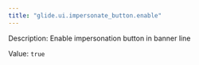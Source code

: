 ```yaml
---
title: "glide.ui.impersonate_button.enable"
---
```


Description: Enable impersonation button in banner line

Value: `true`